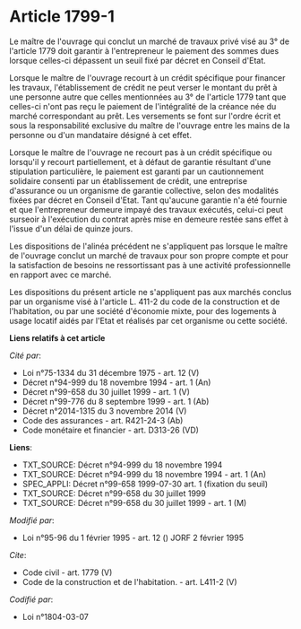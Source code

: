 # Article 1799-1

Le maître de l'ouvrage qui conclut un marché de travaux privé visé au 3° de l'article 1779 doit garantir à l'entrepreneur le
paiement des sommes dues lorsque celles-ci dépassent un seuil fixé par décret en Conseil d'Etat. 

Lorsque le maître de l'ouvrage recourt à un crédit spécifique pour financer les travaux, l'établissement de crédit ne peut
verser le montant du prêt à une personne autre que celles mentionnées au 3° de l'article 1779 tant que celles-ci n'ont pas
reçu le paiement de l'intégralité de la créance née du marché correspondant au prêt. Les versements se font sur l'ordre écrit
et sous la responsabilité exclusive du maître de l'ouvrage entre les mains de la personne ou d'un mandataire désigné à cet
effet. 

Lorsque le maître de l'ouvrage ne recourt pas à un crédit spécifique ou lorsqu'il y recourt partiellement, et à défaut de
garantie résultant d'une stipulation particulière, le paiement est garanti par un cautionnement solidaire consenti par un
établissement de crédit, une entreprise d'assurance ou un organisme de garantie collective, selon des modalités fixées par
décret en Conseil d'Etat. Tant qu'aucune garantie n'a été fournie et que l'entrepreneur demeure impayé des travaux exécutés,
celui-ci peut surseoir à l'exécution du contrat après mise en demeure restée sans effet à l'issue d'un délai de quinze
jours. 

Les dispositions de l'alinéa précédent ne s'appliquent pas lorsque le maître de l'ouvrage conclut un marché de travaux pour
son propre compte et pour la satisfaction de besoins ne ressortissant pas à une activité professionnelle en rapport avec ce
marché. 

Les dispositions du présent article ne s'appliquent pas aux marchés conclus par un organisme visé à l'article L. 411-2 du
code de la construction et de l'habitation, ou par une société d'économie mixte, pour des logements à usage locatif aidés par
l'Etat et réalisés par cet organisme ou cette société.

**Liens relatifs à cet article**

_Cité par_:

  - Loi n°75-1334 du 31 décembre 1975 - art. 12 (V)
  - Décret n°94-999 du 18 novembre 1994 - art. 1 (An)
  - Décret n°99-658 du 30 juillet 1999 - art. 1 (V)
  - Décret n°99-776 du 8 septembre 1999 - art. 1 (Ab)
  - Décret n°2014-1315 du 3 novembre 2014 (V)
  - Code des assurances - art. R421-24-3 (Ab)
  - Code monétaire et financier - art. D313-26 (VD)

**Liens**:

  - TXT_SOURCE: Décret n°94-999 du 18 novembre 1994
  - TXT_SOURCE: Décret n°94-999 du 18 novembre 1994 - art. 1 (An)
  - SPEC_APPLI: Décret n°99-658 1999-07-30 art. 1 (fixation du seuil)
  - TXT_SOURCE: Décret n°99-658 du 30 juillet 1999
  - TXT_SOURCE: Décret n°99-658 du 30 juillet 1999 - art. 1 (M)

_Modifié par_:

  - Loi n°95-96 du 1 février 1995 - art. 12 () JORF 2 février 1995

_Cite_:

  - Code civil - art. 1779 (V)
  - Code de la construction et de l'habitation. - art. L411-2 (V)

_Codifié par_:

  - Loi n°1804-03-07
